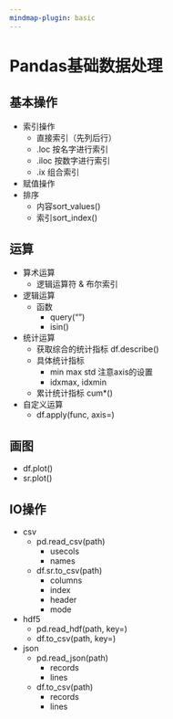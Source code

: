 ```yaml
---
mindmap-plugin: basic
---
```

# Pandas基础数据处理
## 基本操作
- 索引操作
    - 直接索引（先列后⾏）
    - .loc 按名字进⾏索引
    - .iloc 按数字进⾏索引
    - .ix 组合索引
- 赋值操作
- 排序
    - 内容sort_values()
    - 索引sort_index()

## 运算
- 算术运算
    - 逻辑运算符 & 布尔索引  
- 逻辑运算
    - 函数
        - query(“”)
        - isin()  
- 统计运算
    - 获取综合的统计指标 df.describe() 
    - 具体统计指标
        - min max std 注意axis的设置
        - idxmax, idxmin    
    - 累计统计指标 cum*() 
- ⾃定义运算
    - df.apply(func, axis=)    

## 画图   
- df.plot()
- sr.plot()

## IO操作
- csv
    - pd.read_csv(path)
        - usecols
        - names
    - df.sr.to_csv(path)
        - columns
        - index
        - header
        - mode
- hdf5
    - pd.read_hdf(path, key=)
    - df.to_csv(path, key=)
- json
    - pd.read_json(path)
        - records
        - lines    
    - df.to_csv(path)
        - records
        - lines    
